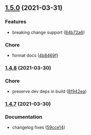 ## [1.5.0](https://github.com/amirmohsen/repo-manager/compare/v1.4.8...v1.5.0) (2021-03-31)

### Features

- breaking change support ([84b72a6](https://github.com/amirmohsen/repo-manager/commit/84b72a6ad602e27d4b9018abdd6797e296a49d04))

### Chore

- format docs ([4b8469f](https://github.com/amirmohsen/repo-manager/commit/4b8469f2ff13ac72129ca71896d942b3b77c8655))

### [1.4.8](https://github.com/amirmohsen/repo-manager/compare/v1.4.7...v1.4.8) (2021-03-30)

### Chore

- preserve dev deps in build ([8f942ea](https://github.com/amirmohsen/repo-manager/commit/8f942eaef2dc1d3f122fc8be46ec9be1649b9572))

### [1.4.7](https://github.com/amirmohsen/repo-manager/compare/v1.4.6...v1.4.7) (2021-03-30)

### Documentation

- changelog fixes ([59cce14](https://github.com/amirmohsen/repo-manager/commit/59cce148c144b84b12acc35452bde8bc2a8e4b4c))
